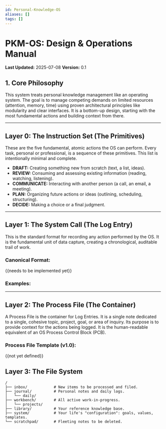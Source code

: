 ```yaml
---
id: Personal-Knowledge-OS
aliases: []
tags: []
---
```


# PKM-OS: Design & Operations Manual

**Last Updated:** 2025-07-08
**Version:** 0.1

## 1. Core Philosophy

This system treats personal knowledge management like an operating system. The goal is to manage competing demands on limited resources (attention, memory, time) using proven architectural principles like modularity and clear interfaces. It is a bottom-up design, starting with the most fundamental actions and building context from there.

---

## Layer 0: The Instruction Set (The Primitives)

These are the five fundamental, atomic actions the OS can perform. Every task, personal or professional, is a sequence of these primitives. This list is intentionally minimal and complete.

- **DRAFT:** Creating something new from scratch (text, a list, ideas).
- **REVIEW:** Consuming and assessing existing information (reading, watching, listening).
- **COMMUNICATE:** Interacting with another person (a call, an email, a meeting).
- **PLAN:** Organizing future actions or ideas (outlining, scheduling, structuring).
- **DECIDE:** Making a choice or a final judgment.

---

## Layer 1: The System Call (The Log Entry)

This is the standard format for recording any action performed by the OS. It is the fundamental unit of data capture, creating a chronological, auditable trail of work.

### Canonical Format:

{{needs to be implemented yet}}

### Examples:

---

## Layer 2: The Process File (The Container)

A Process File is the container for Log Entries. It is a single note dedicated to a single, cohesive topic, project, goal, or area of inquiry. Its purpose is to provide context for the actions being logged. It is the human-readable equivalent of an OS Process Control Block (PCB).

### Process File Template (v1.0):

{{not yet defined}}

## Layer 3: The File System

```
/
├── inbox/            # New items to be processed and filed.
├── journal/          # Personal notes and daily logs.
│   └── daily/
├── workbench/        # All active work-in-progress.
│   └── projects/
├── library/          # Your reference knowledge base.
├── system/           # Your life's "configuration": goals, values, templates.
└── scratchpad/       # Fleeting notes to be deleted.
```
